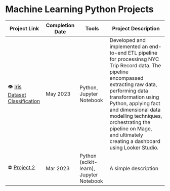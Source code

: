 # Machine Learning Python Projects

| Project Link | Completion Date | Tools | Project Description |
|---|---|---|---|
| 👁️ [Iris Dataset Classification](https://github.com/diogo-costa-silva/machine-learning-python-projects/tree/main/Iris%20Dataset%20Classification)  | May 2023 | Python, Jupyter Notebook | Developed and implemented an end-to-end ETL pipeline for processinsg NYC Trip Record data. The pipeline encompassed extracting raw data, performing data transformation using Python, applying fact and dimensional data modelling techniques, orchestrating the pipeline on Mage, and ultimately creating a dashboard using Looker Studio. |
| ⚽️ [Project 2](https://github.com/katiehuangx/data-engineering/tree/main/Dog%20Adoption)  | Mar 2023 |Python (scikit-learn), Jupyter Notebook | A simple description |

<br>
